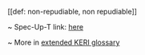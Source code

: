 [[def: non-repudiable, non repudiable]]

~ Spec-Up-T link: <a href='https://weboftrust.github.io/WOT-terms/docs/glossary/non-repudiable'>here</a>

~ More in <a href="https://weboftrust.github.io/WOT-terms/docs/glossary/non-repudiable">extended KERI glossary</a>
